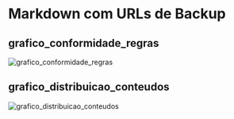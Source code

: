 # Markdown com URLs de Backup

## grafico_conformidade_regras

<!-- grafico_conformidade_regras - URLs de Backup: {"imgur": "https://i.imgur.com/fTTcpME.png", "github": "https://raw.githubusercontent.com/usuario/repositorio/main/assets/images/graficos/grafico_conformidade_regras.jpg"} -->
![grafico_conformidade_regras](https://i.imgur.com/fTTcpME.png)

## grafico_distribuicao_conteudos

<!-- grafico_distribuicao_conteudos - URLs de Backup: {"imgur": "https://i.imgur.com/mdWt5wE.png", "github": "https://raw.githubusercontent.com/usuario/repositorio/main/assets/images/graficos/grafico_distribuicao_conteudos.jpg"} -->
![grafico_distribuicao_conteudos](https://i.imgur.com/mdWt5wE.png)

